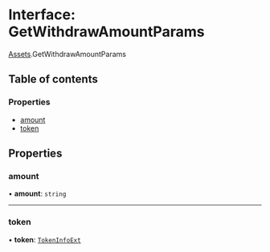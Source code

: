 # Interface: GetWithdrawAmountParams

[Assets](../modules/Assets.md).GetWithdrawAmountParams

## Table of contents

### Properties

- [amount](Assets.GetWithdrawAmountParams.md#amount)
- [token](Assets.GetWithdrawAmountParams.md#token)

## Properties

### amount

• **amount**: `string`

___

### token

• **token**: [`TokenInfoExt`](SwapIDL.TokenInfoExt.md)
